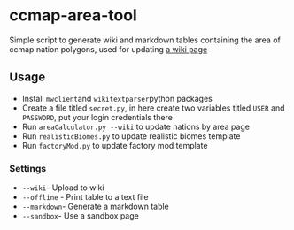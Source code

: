 # ccmap-area-tool
Simple script to generate wiki and markdown tables containing the area of ccmap nation polygons, used for updating [a wiki page](https://civwiki.org/wiki/List_of_nations_by_area)

## Usage

* Install `mwclient`and `wikitextparser`python packages
* Create a file titled `secret.py`, in here create two variables titled `USER` and `PASSWORD`, put your login credentials there
* Run `areaCalculator.py --wiki` to update nations by area page
* Run `realisticBiomes.py` to update realistic biomes template
* Run `factoryMod.py` to update factory mod template

### Settings

* `--wiki`- Upload to wiki
* `--offline` - Print table to a text file
* `--markdown`- Generate a markdown table
* `--sandbox`- Use a sandbox page